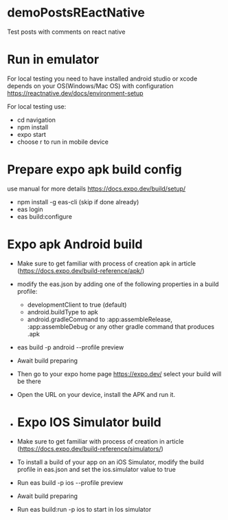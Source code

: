 # demoPostsREactNative
Test posts with comments on react native

# Run in emulator

For local testing you need to have installed android studio or xcode depends on your OS(Windows/Mac OS) with configuration https://reactnative.dev/docs/environment-setup

For local testing use:
* cd navigation
* npm install
* expo start
* choose r to run in mobile device

# Prepare expo apk build config
use manual for more details https://docs.expo.dev/build/setup/

* npm install -g eas-cli (skip if done already)
* eas login
* eas build:configure
  
# Expo apk Android build
* Make sure to get familiar with process of creation apk in article (https://docs.expo.dev/build-reference/apk/)
* modify the eas.json by adding one of the following properties in a build profile:
    * developmentClient to true (default)
    * android.buildType to apk
    * android.gradleCommand to :app:assembleRelease, :app:assembleDebug or any other gradle command that produces .apk
* eas build -p android --profile preview
* Await build preparing
* Then go to your expo home page https://expo.dev/ select your build will be there
* Open the URL on your device, install the APK and run it.

* # Expo IOS Simulator build
* Make sure to get familiar with process of creation in article (https://docs.expo.dev/build-reference/simulators/)
* To install a build of your app on an iOS Simulator, modify the build profile in eas.json and set the ios.simulator value to true
* Run eas build -p ios --profile preview
* Await build preparing
* Run eas build:run -p ios to start in Ios simulator

